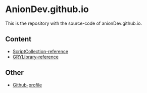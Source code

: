 # AnionDev.github.io

This is the repository with the source-code of anionDev.github.io.

## Content

- [ScriptCollection-reference](https://aniondev.github.io/ScriptCollectionReference/index.html)
- [GRYLibrary-reference](https://aniondev.github.io/GRYLibraryReference/index.html)

## Other

- [Github-profile](https://github.com/anionDev)
